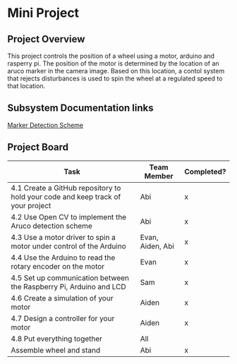 # Mini Project
## Project Overview
This project controls the position of a wheel using a motor, arduino and rasperry pi. The position of the motor is determined by the location of an aruco marker in the camera image. Based on this location, a contol system that rejects disturbances is used to spin the wheel at a regulated speed to that location.
## Subsystem Documentation links
[Marker Detection Scheme](https://github.com/abimartho/SEED/blob/main/Mini_Project/cv/cv_readme.txt)
## Project Board
| Task | Team Member | Completed? |
| --- | --- | --- |
| 4.1 Create a GitHub repository to hold your code and keep track of your project | Abi | x |
| 4.2 Use Open CV to implement the Aruco detection scheme | Abi | x |
| 4.3 Use a motor driver to spin a motor under control of the Arduino | Evan, Aiden, Abi | x |
| 4.4 Use the Arduino to read the rotary encoder on the motor  | Evan | x |
| 4.5 Set up communication between the Raspberry Pi, Arduino and LCD  | Sam | x |
| 4.6 Create a simulation of your motor  | Aiden | x |
| 4.7 Design a controller for your motor  | Aiden | x |
| 4.8 Put everything together  | All |  |
| Assemble wheel and stand | Abi | x |
